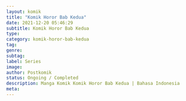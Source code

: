 ```yaml
---
layout: komik
title: "Komik Horor Bab Kedua"
date: 2021-12-20 05:46:29
subtitle: Komik Horor Bab Kedua
type: 
category: komik-horor-bab-kedua
tag: 
genre: 
subtag: 
label: Series
image: 
author: Postkomik
status: Ongoing / Completed
description: Manga Komik Komik Horor Bab Kedua | Bahasa Indonesia
meta: 
---
```

